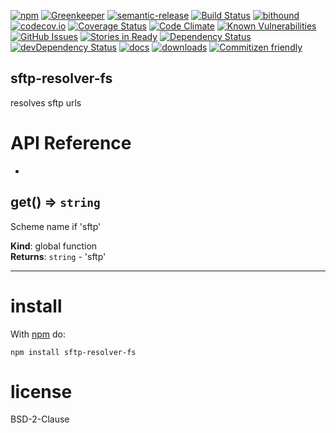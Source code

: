 [![npm](https://img.shields.io/npm/v/sftp-resolver-fs.svg)](https://www.npmjs.com/package/sftp-resolver-fs)
[![Greenkeeper](https://badges.greenkeeper.io/arlac77/sftp-resolver-fs.svg)](https://greenkeeper.io/)
[![semantic-release](https://img.shields.io/badge/%20%20%F0%9F%93%A6%F0%9F%9A%80-semantic--release-e10079.svg)](https://github.com/arlac77/sftp-resolver-fs)
[![Build Status](https://secure.travis-ci.org/arlac77/sftp-resolver-fs.png)](http://travis-ci.org/arlac77/sftp-resolver-fs)
[![bithound](https://www.bithound.io/github/arlac77/sftp-resolver-fs/badges/score.svg)](https://www.bithound.io/github/arlac77/sftp-resolver-fs)
[![codecov.io](http://codecov.io/github/arlac77/sftp-resolver-fs/coverage.svg?branch=master)](http://codecov.io/github/arlac77/sftp-resolver-fs?branch=master)
[![Coverage Status](https://coveralls.io/repos/arlac77/sftp-resolver-fs/badge.svg)](https://coveralls.io/r/arlac77/sftp-resolver-fs)
[![Code Climate](https://codeclimate.com/github/arlac77/sftp-resolver-fs/badges/gpa.svg)](https://codeclimate.com/github/arlac77/sftp-resolver-fs)
[![Known Vulnerabilities](https://snyk.io/test/github/arlac77/sftp-resolver-fs/badge.svg)](https://snyk.io/test/github/arlac77/sftp-resolver-fs)
[![GitHub Issues](https://img.shields.io/github/issues/arlac77/sftp-resolver-fs.svg?style=flat-square)](https://github.com/arlac77/sftp-resolver-fs/issues)
[![Stories in Ready](https://badge.waffle.io/arlac77/sftp-resolver-fs.svg?label=ready&title=Ready)](http://waffle.io/arlac77/sftp-resolver-fs)
[![Dependency Status](https://david-dm.org/arlac77/sftp-resolver-fs.svg)](https://david-dm.org/arlac77/sftp-resolver-fs)
[![devDependency Status](https://david-dm.org/arlac77/sftp-resolver-fs/dev-status.svg)](https://david-dm.org/arlac77/sftp-resolver-fs#info=devDependencies)
[![docs](http://inch-ci.org/github/arlac77/sftp-resolver-fs.svg?branch=master)](http://inch-ci.org/github/arlac77/sftp-resolver-fs)
[![downloads](http://img.shields.io/npm/dm/sftp-resolver-fs.svg?style=flat-square)](https://npmjs.org/package/sftp-resolver-fs)
[![Commitizen friendly](https://img.shields.io/badge/commitizen-friendly-brightgreen.svg)](http://commitizen.github.io/cz-cli/)

sftp-resolver-fs
-------------------
resolves sftp urls

# API Reference

* <a name="get"></a>

## get() ⇒ <code>string</code>
Scheme name if 'sftp'

**Kind**: global function  
**Returns**: <code>string</code> - 'sftp'  

* * *

# install

With [npm](http://npmjs.org) do:

```shell
npm install sftp-resolver-fs
```

license
=======

BSD-2-Clause
